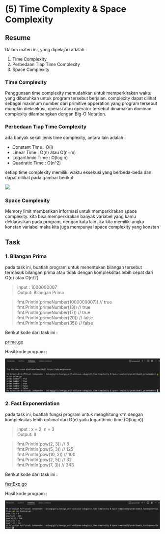 # (5) Time Complexity & Space Complexity

## Resume
Dalam materi ini, yang dipelajari adalah :
1. Time Complexity
2. Perbedaan Tiap Time Complexity
3. Space Complexity

### Time Complexity
Penggunaan time complexity memudahkan untuk memperkirakan waktu yang dibutuhkan untuk program tersebut berjalan. complexity dapat dilihat sebagai maximum number dari primitive opperation yang program tersebut mungkin dieksekusi, operasi atau operator tersebut dinamakan dominan. complexity dilambangkan dengan Big-O Notation.

### Perbedaan Tiap Time Complexity
ada banyak sekali jenis time complexity, antara lain adalah :
- Constant Time : O(i)
- Linear Time : O(n) atau O(n+m)
- Logarithmic Time : O(log n)
- Quadratic Time : O(n^2)

setiap time complexity memiliki waktu eksekusi yang berbeda-beda dan dapat dilihat pada gambar berikut

<img src="https://i.imgur.com/EoBwqWm.jpeg">

### Space Complexity
Memory limit memberikan informasi untuk memperkirakan space complexity. kita bisa memperkirakan banyak variabel yang kamu deklarasikan pada program, dengan kata lain jika kita memiliki angka konstan variabel maka kita juga mempunyai space complexity yang konstan

## Task
### 1. Bilangan Prima
pada task ini, buatlah program untuk menentukan bilangan tersebut termasuk bilangan prima atau tidak dengan kompleksitas lebih cepat dari O(n) atau O(n/2)
>input : 1000000007  
Output: Bilangan Prima

>fmt.Println(primeNumber(1000000007)) // true  
fmt.Println(primeNumber(13))         // true  
fmt.Println(primeNumber(17))         // true  
fmt.Println(primeNumber(20))         // false  
fmt.Println(primeNumber(35))         // false

Berikut kode dari task ini :

[prime.go](./praktikum/1_primeNumber/prime.go)

Hasil kode program :

<img src="./screenshots/1_prima.jpg" width="900">

### 2. Fast Exponentiation
pada task ini, buatlah fungsi program untuk menghitung x^n dengan kompleksitas lebih optimal dari O(n) yaitu logarithmic time (O(log n))
>input : x = 2, n = 3  
Output: 8

>fmt.Println(pow(2, 3))  // 8  
fmt.Println(pow(5, 3))  // 125  
fmt.Println(pow(10, 2)) // 100  
fmt.Println(pow(2, 5))  // 32  
fmt.Println(pow(7, 3))  // 343

Berikut kode dari task ini :

[fastExp.go](./praktikum/2_fastExponentiation/fastExp.go)

Hasil kode program :

<img src="./screenshots/2_fast_exp.jpg" width="900">